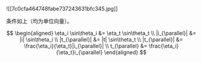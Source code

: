 
![[7c0cfa464748fabe737243631bfc345.jpg]]

条件如上（均为单位向量）。

$$
\begin{aligned}
\eta_i \sin\theta_i &= \eta_t \sin\theta_t \\
|i_{\parallel}| &= |i| \sin\theta_i \\
|t_{\parallel}| &= |t| \sin\theta_t \\
|t_{\parallel}| &= \frac{\eta_i}{\eta_t}|i_{\parallel}| \\
t_{\parallel} &= \frac{\eta_i}{\eta_t}i_{\parallel}
\end{aligned}
	$$